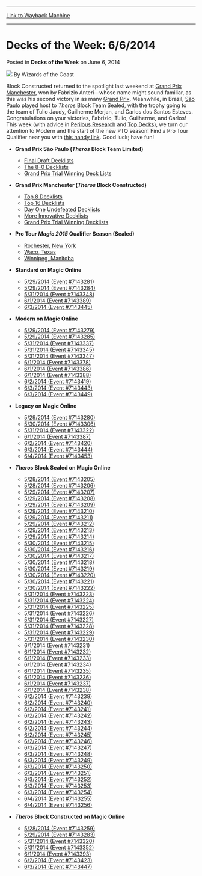 
---
[Link to Wayback Machine](https://web.archive.org/web/20220122165939/https://magic.wizards.com/en/articles/archive/decks-week-662014-2014-06-06)

[_metadata_:author]:- "Wizards of the Coast"
[_metadata_:description]:- "Block Constructed returned to the spotlight last weekend at Grand Prix Manchester, won by Fabrizio Anteri—whose name might sound familiar, as this was his second victory in as many Grand Prix. Meanwhile, in Brazil, São Paulo played host to Theros Block Team Sealed, with the trophy going to the team of Tulio Jaudy, Guilherme Merjan, and Carlos dos Santos Esteves."
[_metadata_:generator]:- "Drupal 7 (http://drupal.org)"
[_metadata_:node]:- "599216"
[_metadata_:publish_date]:- "2014-06-06"
[_metadata_:source]:- "div-main-content"
[_metadata_:title]:- "Decks of the Week: 6/6/2014"
[_metadata_:wayback_capture_timestamp]:- "2022-01-22 16:59:39"
[_metadata_:wayback_raw_url]:- "https://web.archive.org/web/20220122165939id_/https://magic.wizards.com/en/articles/archive/decks-week-662014-2014-06-06"
[_metadata_:wayback_url]:- "https://magic.wizards.com/en/articles/archive/decks-week-662014-2014-06-06"
---


Decks of the Week: 6/6/2014
===========================



 Posted in **Decks of the Week**
 on June 6, 2014 






![](https://media.magic.wizards.com/styles/auth_small/public/images/person/wizards_author.jpg)
By Wizards of the Coast












Block Constructed returned to the spotlight last weekend at [Grand Prix Manchester](/en/events/coverage/anteri-strikes-gold-manchester), won by Fabrizio Anteri—whose name might sound familiar, as this was his second victory in as many [Grand Prix](/en/events/coverage/anteri-completes-his-3-2-1-warsaw). Meanwhile, in Brazil, [São Paulo](/en/events/coverage/gods-have-spoken-s%C3%A3o-paulo) played host to *Theros* Block Team Sealed, with the trophy going to the team of Tulio Jaudy, Guilherme Merjan, and Carlos dos Santos Esteves. Congratulations on your victories, Fabrizio, Tulio, Guilherme, and Carlos! This week (with advice in [Perilous Research](https://www.wizards.com/magic/magazine/article.aspx?x=mtg/daily/pr/302) and [Top Decks](https://www.wizards.com/magic/magazine/article.aspx?x=mtg/daily/td/302)), we turn our attention to Modern and the start of the new PTQ season! Find a Pro Tour Qualifier near you with [this handy link](https://www.wizards.com/Magic/TCG/Events.aspx?x=mtg/event/protour/qualifierlist#huey). Good luck; have fun!


* **Grand Prix São Paulo (*Theros* Block Team Limited)** 
	+ [Final Draft Decklists](/en/events/coverage/gods-have-spoken-s%C3%A3o-paulo)
	+ [The 8–0 Decklists](/en/articles/archive/event-coverage/day-2-grand-prix-s%C3%A3o-paulo-coverage-2014-06-01)
	+ [Grand Prix Trial Winning Deck Lists](/en/articles/archive/event-coverage/day-1-coverage-grand-prix-atlanta-2014-05-24)
* **Grand Prix Manchester (*Theros* Block Constructed)** 
	+ [Top 8 Decklists](/en/events/coverage/anteri-strikes-gold-manchester)
	+ [Top 16 Decklists](/en/events/coverage/anteri-strikes-gold-manchester)
	+ [Day One Undefeated Decklists](/en/articles/archive/event-coverage/coverage-grand-prix-manchester-2014-06-01)
	+ [More Innovative Decklists](/en/articles/archive/event-coverage/coverage-grand-prix-manchester-2014-06-01)
	+ [Grand Prix Trial Winning Decklists](/en/articles/archive/event-coverage/coverage-grand-prix-manchester-2014-05-31)
* **Pro Tour ***Magic** 2015* Qualifier Season (Sealed)** 
	+ [Rochester, New York](/en/articles/archive/event-coverage/pro-tour-magic-2015-qualifier-season-top-8-standard-decklists-201-28)
	+ [Waco, Texas](/en/articles/archive/event-coverage/pro-tour-magic-2015-qualifier-season-top-8-standard-decklists-201-29)
	+ [Winnipeg, Manitoba](/en/articles/archive/event-coverage/pro-tour-magic-2015-qualifier-season-top-8-standard-decklists-201-30)
* **Standard on Magic Online**
	+ [5/29/2014 (Event #7143281)](http://archive.wizards.com/Magic/Digital/MagicOnlineTourn.aspx?x=mtg/digital/magiconline/tourn/7143281)
	+ [5/29/2014 (Event #7143284)](http://archive.wizards.com/Magic/Digital/MagicOnlineTourn.aspx?x=mtg/digital/magiconline/tourn/7143284)
	+ [5/31/2014 (Event #7143348)](http://archive.wizards.com/Magic/Digital/MagicOnlineTourn.aspx?x=mtg/digital/magiconline/tourn/7143348)
	+ [6/1/2014 (Event #7143389)](http://archive.wizards.com/Magic/Digital/MagicOnlineTourn.aspx?x=mtg/digital/magiconline/tourn/7143389)
	+ [6/3/2014 (Event #7143445)](http://archive.wizards.com/Magic/Digital/MagicOnlineTourn.aspx?x=mtg/digital/magiconline/tourn/7143445)
* **Modern on Magic Online**
	+ [5/29/2014 (Event #7143279)](http://archive.wizards.com/Magic/Digital/MagicOnlineTourn.aspx?x=mtg/digital/magiconline/tourn/7143279)
	+ [5/29/2014 (Event #7143285)](http://archive.wizards.com/Magic/Digital/MagicOnlineTourn.aspx?x=mtg/digital/magiconline/tourn/7143285)
	+ [5/31/2014 (Event #7143337)](http://archive.wizards.com/Magic/Digital/MagicOnlineTourn.aspx?x=mtg/digital/magiconline/tourn/7143337)
	+ [5/31/2014 (Event #7143345)](http://archive.wizards.com/Magic/Digital/MagicOnlineTourn.aspx?x=mtg/digital/magiconline/tourn/7143345)
	+ [5/31/2014 (Event #7143347)](http://archive.wizards.com/Magic/Digital/MagicOnlineTourn.aspx?x=mtg/digital/magiconline/tourn/7143347)
	+ [6/1/2014 (Event #7143378)](http://archive.wizards.com/Magic/Digital/MagicOnlineTourn.aspx?x=mtg/digital/magiconline/tourn/7143378)
	+ [6/1/2014 (Event #7143386)](http://archive.wizards.com/Magic/Digital/MagicOnlineTourn.aspx?x=mtg/digital/magiconline/tourn/7143386)
	+ [6/1/2014 (Event #7143388)](http://archive.wizards.com/Magic/Digital/MagicOnlineTourn.aspx?x=mtg/digital/magiconline/tourn/7143388)
	+ [6/2/2014 (Event #7143419)](http://archive.wizards.com/Magic/Digital/MagicOnlineTourn.aspx?x=mtg/digital/magiconline/tourn/7143419)
	+ [6/3/2014 (Event #7143443)](http://archive.wizards.com/Magic/Digital/MagicOnlineTourn.aspx?x=mtg/digital/magiconline/tourn/7143443)
	+ [6/3/2014 (Event #7143449)](http://archive.wizards.com/Magic/Digital/MagicOnlineTourn.aspx?x=mtg/digital/magiconline/tourn/7143449)

* **Legacy on Magic Online**
	+ [5/29/2014 (Event #7143280)](http://archive.wizards.com/Magic/Digital/MagicOnlineTourn.aspx?x=mtg/digital/magiconline/tourn/7143280)
	+ [5/30/2014 (Event #7143306)](http://archive.wizards.com/Magic/Digital/MagicOnlineTourn.aspx?x=mtg/digital/magiconline/tourn/7143306)
	+ [5/31/2014 (Event #7143322)](http://archive.wizards.com/Magic/Digital/MagicOnlineTourn.aspx?x=mtg/digital/magiconline/tourn/7143322)
	+ [6/1/2014 (Event #7143387)](http://archive.wizards.com/Magic/Digital/MagicOnlineTourn.aspx?x=mtg/digital/magiconline/tourn/7143387)
	+ [6/2/2014 (Event #7143420)](http://archive.wizards.com/Magic/Digital/MagicOnlineTourn.aspx?x=mtg/digital/magiconline/tourn/7143420)
	+ [6/3/2014 (Event #7143444)](http://archive.wizards.com/Magic/Digital/MagicOnlineTourn.aspx?x=mtg/digital/magiconline/tourn/7143444)
	+ [6/4/2014 (Event #7143453)](http://archive.wizards.com/Magic/Digital/MagicOnlineTourn.aspx?x=mtg/digital/magiconline/tourn/7143453)

* ***Theros* Block Sealed on Magic Online** 
	+ [5/28/2014 (Event #7143205)](http://archive.wizards.com/Magic/Digital/MagicOnlineTourn.aspx?x=mtg/digital/magiconline/tourn/7143205)
	+ [5/28/2014 (Event #7143206)](http://archive.wizards.com/Magic/Digital/MagicOnlineTourn.aspx?x=mtg/digital/magiconline/tourn/7143206)
	+ [5/29/2014 (Event #7143207)](http://archive.wizards.com/Magic/Digital/MagicOnlineTourn.aspx?x=mtg/digital/magiconline/tourn/7143207)
	+ [5/29/2014 (Event #7143208)](http://archive.wizards.com/Magic/Digital/MagicOnlineTourn.aspx?x=mtg/digital/magiconline/tourn/7143208)
	+ [5/29/2014 (Event #7143209)](http://archive.wizards.com/Magic/Digital/MagicOnlineTourn.aspx?x=mtg/digital/magiconline/tourn/7143209)
	+ [5/29/2014 (Event #7143210)](http://archive.wizards.com/Magic/Digital/MagicOnlineTourn.aspx?x=mtg/digital/magiconline/tourn/7143210)
	+ [5/29/2014 (Event #7143211)](http://archive.wizards.com/Magic/Digital/MagicOnlineTourn.aspx?x=mtg/digital/magiconline/tourn/7143211)
	+ [5/29/2014 (Event #7143212)](http://archive.wizards.com/Magic/Digital/MagicOnlineTourn.aspx?x=mtg/digital/magiconline/tourn/7143212)
	+ [5/29/2014 (Event #7143213)](http://archive.wizards.com/Magic/Digital/MagicOnlineTourn.aspx?x=mtg/digital/magiconline/tourn/7143213)
	+ [5/29/2014 (Event #7143214)](http://archive.wizards.com/Magic/Digital/MagicOnlineTourn.aspx?x=mtg/digital/magiconline/tourn/7143214)
	+ [5/30/2014 (Event #7143215)](http://archive.wizards.com/Magic/Digital/MagicOnlineTourn.aspx?x=mtg/digital/magiconline/tourn/7143215)
	+ [5/30/2014 (Event #7143216)](http://archive.wizards.com/Magic/Digital/MagicOnlineTourn.aspx?x=mtg/digital/magiconline/tourn/7143216)
	+ [5/30/2014 (Event #7143217)](http://archive.wizards.com/Magic/Digital/MagicOnlineTourn.aspx?x=mtg/digital/magiconline/tourn/7143217)
	+ [5/30/2014 (Event #7143218)](http://archive.wizards.com/Magic/Digital/MagicOnlineTourn.aspx?x=mtg/digital/magiconline/tourn/7143218)
	+ [5/30/2014 (Event #7143219)](http://archive.wizards.com/Magic/Digital/MagicOnlineTourn.aspx?x=mtg/digital/magiconline/tourn/7143219)
	+ [5/30/2014 (Event #7143220)](http://archive.wizards.com/Magic/Digital/MagicOnlineTourn.aspx?x=mtg/digital/magiconline/tourn/7143220)
	+ [5/30/2014 (Event #7143221)](http://archive.wizards.com/Magic/Digital/MagicOnlineTourn.aspx?x=mtg/digital/magiconline/tourn/7143221)
	+ [5/30/2014 (Event #7143222)](http://archive.wizards.com/Magic/Digital/MagicOnlineTourn.aspx?x=mtg/digital/magiconline/tourn/7143222)
	+ [5/31/2014 (Event #7143223)](http://archive.wizards.com/Magic/Digital/MagicOnlineTourn.aspx?x=mtg/digital/magiconline/tourn/7143223)
	+ [5/31/2014 (Event #7143224)](http://archive.wizards.com/Magic/Digital/MagicOnlineTourn.aspx?x=mtg/digital/magiconline/tourn/7143224)
	+ [5/31/2014 (Event #7143225)](http://archive.wizards.com/Magic/Digital/MagicOnlineTourn.aspx?x=mtg/digital/magiconline/tourn/7143225)
	+ [5/31/2014 (Event #7143226)](http://archive.wizards.com/Magic/Digital/MagicOnlineTourn.aspx?x=mtg/digital/magiconline/tourn/7143226)
	+ [5/31/2014 (Event #7143227)](http://archive.wizards.com/Magic/Digital/MagicOnlineTourn.aspx?x=mtg/digital/magiconline/tourn/7143227)
	+ [5/31/2014 (Event #7143228)](http://archive.wizards.com/Magic/Digital/MagicOnlineTourn.aspx?x=mtg/digital/magiconline/tourn/7143228)
	+ [5/31/2014 (Event #7143229)](http://archive.wizards.com/Magic/Digital/MagicOnlineTourn.aspx?x=mtg/digital/magiconline/tourn/7143229)
	+ [5/31/2014 (Event #7143230)](http://archive.wizards.com/Magic/Digital/MagicOnlineTourn.aspx?x=mtg/digital/magiconline/tourn/7143230)
	+ [6/1/2014 (Event #7143231)](http://archive.wizards.com/Magic/Digital/MagicOnlineTourn.aspx?x=mtg/digital/magiconline/tourn/7143231)
	+ [6/1/2014 (Event #7143232)](http://archive.wizards.com/Magic/Digital/MagicOnlineTourn.aspx?x=mtg/digital/magiconline/tourn/7143232)
	+ [6/1/2014 (Event #7143233)](http://archive.wizards.com/Magic/Digital/MagicOnlineTourn.aspx?x=mtg/digital/magiconline/tourn/7143233)
	+ [6/1/2014 (Event #7143234)](http://archive.wizards.com/Magic/Digital/MagicOnlineTourn.aspx?x=mtg/digital/magiconline/tourn/7143234)
	+ [6/1/2014 (Event #7143235)](http://archive.wizards.com/Magic/Digital/MagicOnlineTourn.aspx?x=mtg/digital/magiconline/tourn/7143235)
	+ [6/1/2014 (Event #7143236)](http://archive.wizards.com/Magic/Digital/MagicOnlineTourn.aspx?x=mtg/digital/magiconline/tourn/7143236)
	+ [6/1/2014 (Event #7143237)](http://archive.wizards.com/Magic/Digital/MagicOnlineTourn.aspx?x=mtg/digital/magiconline/tourn/7143237)
	+ [6/1/2014 (Event #7143238)](http://archive.wizards.com/Magic/Digital/MagicOnlineTourn.aspx?x=mtg/digital/magiconline/tourn/7143238)
	+ [6/2/2014 (Event #7143239)](http://archive.wizards.com/Magic/Digital/MagicOnlineTourn.aspx?x=mtg/digital/magiconline/tourn/7143239)
	+ [6/2/2014 (Event #7143240)](http://archive.wizards.com/Magic/Digital/MagicOnlineTourn.aspx?x=mtg/digital/magiconline/tourn/7143240)
	+ [6/2/2014 (Event #7143241)](http://archive.wizards.com/Magic/Digital/MagicOnlineTourn.aspx?x=mtg/digital/magiconline/tourn/7143241)
	+ [6/2/2014 (Event #7143242)](http://archive.wizards.com/Magic/Digital/MagicOnlineTourn.aspx?x=mtg/digital/magiconline/tourn/7143242)
	+ [6/2/2014 (Event #7143243)](http://archive.wizards.com/Magic/Digital/MagicOnlineTourn.aspx?x=mtg/digital/magiconline/tourn/7143243)
	+ [6/2/2014 (Event #7143244)](http://archive.wizards.com/Magic/Digital/MagicOnlineTourn.aspx?x=mtg/digital/magiconline/tourn/7143244)
	+ [6/2/2014 (Event #7143245)](http://archive.wizards.com/Magic/Digital/MagicOnlineTourn.aspx?x=mtg/digital/magiconline/tourn/7143245)
	+ [6/2/2014 (Event #7143246)](http://archive.wizards.com/Magic/Digital/MagicOnlineTourn.aspx?x=mtg/digital/magiconline/tourn/7143246)
	+ [6/3/2014 (Event #7143247)](http://archive.wizards.com/Magic/Digital/MagicOnlineTourn.aspx?x=mtg/digital/magiconline/tourn/7143247)
	+ [6/3/2014 (Event #7143248)](http://archive.wizards.com/Magic/Digital/MagicOnlineTourn.aspx?x=mtg/digital/magiconline/tourn/7143248)
	+ [6/3/2014 (Event #7143249)](http://archive.wizards.com/Magic/Digital/MagicOnlineTourn.aspx?x=mtg/digital/magiconline/tourn/7143249)
	+ [6/3/2014 (Event #7143250)](http://archive.wizards.com/Magic/Digital/MagicOnlineTourn.aspx?x=mtg/digital/magiconline/tourn/7143250)
	+ [6/3/2014 (Event #7143251)](http://archive.wizards.com/Magic/Digital/MagicOnlineTourn.aspx?x=mtg/digital/magiconline/tourn/7143251)
	+ [6/3/2014 (Event #7143252)](http://archive.wizards.com/Magic/Digital/MagicOnlineTourn.aspx?x=mtg/digital/magiconline/tourn/7143252)
	+ [6/3/2014 (Event #7143253)](http://archive.wizards.com/Magic/Digital/MagicOnlineTourn.aspx?x=mtg/digital/magiconline/tourn/7143253)
	+ [6/3/2014 (Event #7143254)](http://archive.wizards.com/Magic/Digital/MagicOnlineTourn.aspx?x=mtg/digital/magiconline/tourn/7143254)
	+ [6/4/2014 (Event #7143255)](http://archive.wizards.com/Magic/Digital/MagicOnlineTourn.aspx?x=mtg/digital/magiconline/tourn/7143255)
	+ [6/4/2014 (Event #7143256)](http://archive.wizards.com/Magic/Digital/MagicOnlineTourn.aspx?x=mtg/digital/magiconline/tourn/7143256)
* ***Theros* Block Constructed on Magic Online** 
	+ [5/28/2014 (Event #7143259)](http://archive.wizards.com/Magic/Digital/MagicOnlineTourn.aspx?x=mtg/digital/magiconline/tourn/7143259)
	+ [5/29/2014 (Event #7143283)](http://archive.wizards.com/Magic/Digital/MagicOnlineTourn.aspx?x=mtg/digital/magiconline/tourn/7143283)
	+ [5/31/2014 (Event #7143320)](http://archive.wizards.com/Magic/Digital/MagicOnlineTourn.aspx?x=mtg/digital/magiconline/tourn/7143320)
	+ [5/31/2014 (Event #7143352)](http://archive.wizards.com/Magic/Digital/MagicOnlineTourn.aspx?x=mtg/digital/magiconline/tourn/7143352)
	+ [6/1/2014 (Event #7143393)](http://archive.wizards.com/Magic/Digital/MagicOnlineTourn.aspx?x=mtg/digital/magiconline/tourn/7143393)
	+ [6/2/2014 (Event #7143423)](http://archive.wizards.com/Magic/Digital/MagicOnlineTourn.aspx?x=mtg/digital/magiconline/tourn/7143423)
	+ [6/3/2014 (Event #7143447)](http://archive.wizards.com/Magic/Digital/MagicOnlineTourn.aspx?x=mtg/digital/magiconline/tourn/7143447)






